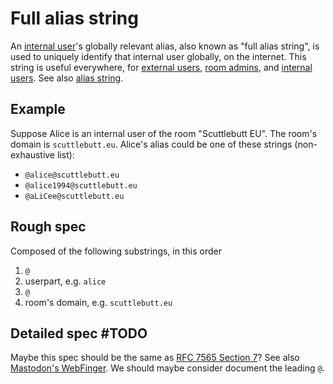 # Full alias string

An [internal user](../Stakeholders/Internal%20user.md)'s globally relevant alias, also known as "full alias string", is used to uniquely identify that internal user globally, on the internet. This string is useful everywhere, for [external users](../Stakeholders/External%20user.md), [room admins](../Stakeholders/Room%20admin.md), and [internal users](../Stakeholders/Internal%20user.md). See also [alias string](Alias%20string.md).

## Example

Suppose Alice is an internal user of the room "Scuttlebutt EU". The room's domain is `scuttlebutt.eu`. Alice's alias could be one of these strings (non-exhaustive list):

- `@alice@scuttlebutt.eu`
- `@alice1994@scuttlebutt.eu`
- `@aLiCee@scuttlebutt.eu`

## Rough spec

Composed of the following substrings, in this order

1. `@`
1. userpart, e.g. `alice`
1. `@`
1. room's domain, e.g. `scuttlebutt.eu`

## Detailed spec #TODO

Maybe this spec should be the same as [RFC 7565 Section 7](https://tools.ietf.org/html/rfc7565#section-7)? See also [Mastodon's WebFinger](https://docs.joinmastodon.org/spec/webfinger/). We should maybe consider document the leading `@`.